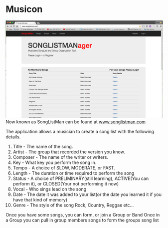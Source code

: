 # Musicon
![Musicon](./SongListManMainScreenShot.png)
Now known as SongListMan can be found at www.songlistman.com

The application allows a musician to create a song list with the following details.
  1. Title - The name of the song.
  2. Artist - The group that recorded the version you know.
  3. Composer  - The name of the writer or writers.
  4. Key - What key you perform the song in.
  5. Tempo - A choice of SLOW, MODERATE, or FAST.
  6. Length  - The duration or time required to perform the song
  7. Status  - A choice of PRELIMINARY(still learning), ACTIVE(You can perform it), or CLOSED(Your not performing it now)
  8. Vocal - Who sings lead on the song
  9. Date  - The date it was added to your list(or the date you learned it if you have that kind of memory)
  10. Genre  - The style of the song Rock, Country, Reggae etc...

Once you have some songs, you can form, or join a Group or Band
Once in a Group you can pull in group members songs to form the groups song list
